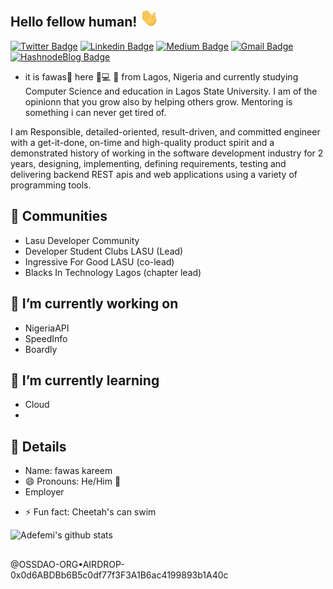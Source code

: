 <!-- <img src="https://raw.githubusercontent.com/adefemi171/adefemi171/master/DevOpsTalk.png" alt=""> -->

<h2> Hello fellow human! <img src="https://raw.githubusercontent.com/ABSphreak/ABSphreak/master/gifs/Hi.gif" width="30px"></h2>

<!--<img align='right' src="https://raw.githubusercontent.com/adefemi171/adefemi171/master/femiOctocat.png" width='200"'> -->

[![Twitter Badge](https://img.shields.io/badge/-@fawas_ola-1ca0f1?style=flat-square&labelColor=1ca0f1&logo=twitter&logoColor=white&link=https://twitter.com/daycrawller)](https://twitter.com/fawas_ola) [![Linkedin Badge](https://img.shields.io/badge/-fawaskareem-blue?style=flat-square&logo=Linkedin&logoColor=white&link=https://www.linkedin.com/in/harshkumarkhatri/)](https://www.linkedin.com/in/kareemfawas/) [![Medium Badge](https://img.shields.io/badge/-@phawazzzy-03a57a?style=flat-square&labelColor=000000&logo=Medium&link=https://medium.com/@mailharshkhatri/)](https://medium.com/@fawas_ola)
[![Gmail Badge](https://img.shields.io/badge/-phawazzzy@gmail.com-c14438?style=flat-square&logo=Gmail&logoColor=white&link=mailto:phawazzzy@gmail.com)](mailto:phawazzzy@gmail.com) [![HashnodeBlog Badge](https://img.shields.io/badge/-fawasDevBlog-1ca0f1?style=flat-square&logo=Hashnode&logoColor=blue&link=https://fawaskareem.hashnode.dev/)](https://fawaskareem.hashnode.dev/)

- it is fawas🌟 here 👋💻 :man: from Lagos, Nigeria and currently studying Computer Science and education in Lagos State University. I am of the opinionn that you grow also by helping others grow. Mentoring is something i can never get tired of.

I am Responsible, detailed-oriented, result-driven, and committed engineer with a get-it-done, on-time and high-quality product spirit and a demonstrated history of working in the software development industry for 2 years, designing, implementing, defining requirements, testing and delivering backend REST apis and web applications using a variety of programming tools.

## 👯 Communities
- Lasu Developer Community
- Developer Student Clubs LASU (Lead)
- Ingressive For Good LASU (co-lead)
- Blacks In Technology Lagos (chapter lead)

## 🔭 I’m currently working on
- NigeriaAPI
- SpeedInfo
- Boardly

## 🌱 I’m currently learning
  - Cloud
  - 

## 💬 Details
- Name: fawas kareem
- 😄 Pronouns: He/Him :man:
- Employer
<!-- - Presentations -->
<!-- Portfolio: [Portfolio](https://adefemi.netlify.com/) -->

- ⚡ Fun fact: Cheetah's can swim

![Adefemi's github stats](https://github-readme-stats.vercel.app/api?username=phawazzzy&hide=["issues"]&show_icons=true)

##
<!-- ![visitors](https://visitor-badge.glitch.me/badge?page_id=phawazzzy.phawazzzy)-->

@OSSDAO-ORG•AIRDROP-0x0d6ABDBb6B5c0df77f3F3A1B6ac4199893b1A40c
